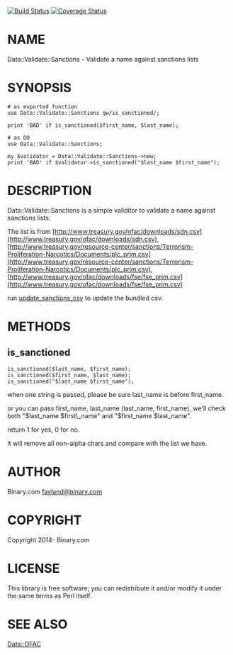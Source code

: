 [![Build Status](https://travis-ci.org/binary-com/perl-Data-Validate-Sanctions.svg?branch=master)](https://travis-ci.org/binary-com/perl-Data-Validate-Sanctions)
[![Coverage Status](https://coveralls.io/repos/binary-com/perl-Data-Validate-Sanctions/badge.png?branch=master)](https://coveralls.io/r/binary-com/perl-Data-Validate-Sanctions?branch=master)

# NAME

Data::Validate::Sanctions - Validate a name against sanctions lists

# SYNOPSIS

    # as exported function
    use Data::Validate::Sanctions qw/is_sanctioned/;

    print 'BAD' if is_sanctioned($first_name, $last_name);

    # as OO
    use Data::Validate::Sanctions;

    my $validator = Data::Validate::Sanctions->new;
    print 'BAD' if $validator->is_sanctioned("$last_name $first_name");

# DESCRIPTION

Data::Validate::Sanctions is a simple validitor to validate a name against sanctions lists.

The list is from [http://www.treasury.gov/ofac/downloads/sdn.csv](http://www.treasury.gov/ofac/downloads/sdn.csv), [http://www.treasury.gov/resource-center/sanctions/Terrorism-Proliferation-Narcotics/Documents/plc_prim.csv](http://www.treasury.gov/resource-center/sanctions/Terrorism-Proliferation-Narcotics/Documents/plc_prim.csv), [http://www.treasury.gov/ofac/downloads/fse/fse_prim.csv](http://www.treasury.gov/ofac/downloads/fse/fse_prim.csv)

run [update_sanctions_csv](https://metacpan.org/pod/update_sanctions_csv) to update the bundled csv.

# METHODS

## is\_sanctioned

    is_sanctioned($last_name, $first_name);
    is_sanctioned($first_name, $last_name);
    is_sanctioned("$last_name $first_name");

when one string is passed, please be sure last\_name is before first\_name.

or you can pass first\_name, last\_name (last\_name, first\_name), we'll check both "$last\_name $first\_name" and "$first\_name $last\_name".

return 1 for yes, 0 for no.

it will remove all non-alpha chars and compare with the list we have.

# AUTHOR

Binary.com <fayland@binary.com>

# COPYRIGHT

Copyright 2014- Binary.com

# LICENSE

This library is free software; you can redistribute it and/or modify
it under the same terms as Perl itself.

# SEE ALSO

[Data::OFAC](https://metacpan.org/pod/Data::OFAC)
